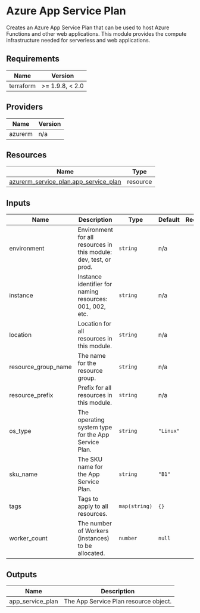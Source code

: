 <!-- BEGIN_TF_DOCS -->
<!-- markdown-table-prettify-ignore-start -->
# Azure App Service Plan

Creates an Azure App Service Plan that can be used to host Azure Functions and other web applications.
This module provides the compute infrastructure needed for serverless and web applications.

## Requirements

| Name | Version |
|------|---------|
| terraform | >= 1.9.8, < 2.0 |

## Providers

| Name | Version |
|------|---------|
| azurerm | n/a |

## Resources

| Name | Type |
|------|------|
| [azurerm_service_plan.app_service_plan](https://registry.terraform.io/providers/hashicorp/azurerm/latest/docs/resources/service_plan) | resource |

## Inputs

| Name | Description | Type | Default | Required |
|------|-------------|------|---------|:--------:|
| environment | Environment for all resources in this module: dev, test, or prod. | `string` | n/a | yes |
| instance | Instance identifier for naming resources: 001, 002, etc. | `string` | n/a | yes |
| location | Location for all resources in this module. | `string` | n/a | yes |
| resource\_group\_name | The name for the resource group. | `string` | n/a | yes |
| resource\_prefix | Prefix for all resources in this module. | `string` | n/a | yes |
| os\_type | The operating system type for the App Service Plan. | `string` | `"Linux"` | no |
| sku\_name | The SKU name for the App Service Plan. | `string` | `"B1"` | no |
| tags | Tags to apply to all resources. | `map(string)` | `{}` | no |
| worker\_count | The number of Workers (instances) to be allocated. | `number` | `null` | no |

## Outputs

| Name | Description |
|------|-------------|
| app\_service\_plan | The App Service Plan resource object. |
<!-- markdown-table-prettify-ignore-end -->
<!-- END_TF_DOCS -->
